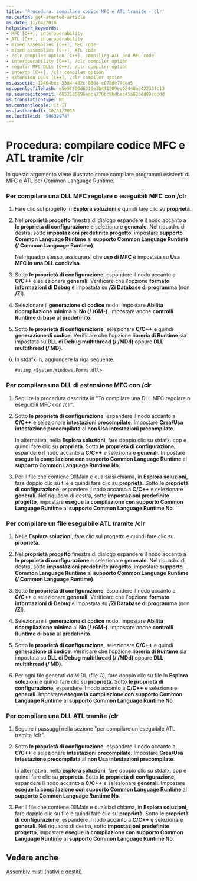 ```yaml
---
title: 'Procedura: compilare codice MFC e ATL tramite - clr'
ms.custom: get-started-article
ms.date: 11/04/2016
helpviewer_keywords:
- MFC [C++], interoperability
- ATL [C++], interoperability
- mixed assemblies [C++], MFC code
- mixed assemblies [C++], ATL code
- /clr compiler option [C++], compiling ATL and MFC code
- interoperability [C++], /clr compiler option
- regular MFC DLLs [C++], /clr compiler option
- interop [C++], /clr compiler option
- extension DLLs [C++], /clr compiler option
ms.assetid: 12464bec-33a4-482c-880a-c078de7f6ea5
ms.openlocfilehash: e5e9f800d6316e3b4f1209ec62440ae42233fc13
ms.sourcegitcommit: 6052185696adca270bc9bdbec45a626dd89cdcdd
ms.translationtype: MT
ms.contentlocale: it-IT
ms.lasthandoff: 10/31/2018
ms.locfileid: "50638074"
---
```

# <a name="how-to-compile-mfc-and-atl-code-by-using-clr"></a>Procedura: compilare codice MFC e ATL tramite /clr

In questo argomento viene illustrato come compilare programmi esistenti di MFC e ATL per Common Language Runtime.

### <a name="to-compile-an-mfc-executable-or-regular-mfc-dll-by-using-clr"></a>Per compilare una DLL MFC regolare o eseguibili MFC con /clr

1. Fare clic sul progetto in **Esplora soluzioni** e quindi fare clic su **proprietà**.

1. Nel **proprietà progetto** finestra di dialogo espandere il nodo accanto a **le proprietà di configurazione** e selezionare **generale**. Nel riquadro di destra, sotto **impostazioni predefinite progetto**, impostare **supporto Common Language Runtime** al **supporto Common Language Runtime (/ Common Language Runtime)**.

   Nel riquadro stesso, assicurarsi che **uso di MFC** è impostata su **Usa MFC in una DLL condivisa**.

1. Sotto **le proprietà di configurazione**, espandere il nodo accanto a **C/C++** e selezionare **generali**. Verificare che l'opzione **formato informazioni di Debug** è impostata su **/Zi Database di programma** (non **/ZI**).

1. Selezionare il **generazione di codice** nodo. Impostare **Abilita ricompilazione minima** al **No (/ /GM-)**. Impostare anche **controlli Runtime di base** al **predefinito**.

1. Sotto **le proprietà di configurazione**, selezionare **C/C++** e quindi **generazione di codice**. Verificare che l'opzione **libreria di Runtime** sia impostata su **DLL di Debug multithread (/ /MDd)** oppure **DLL multithread (/ MD)**.

1. In stdafx. h, aggiungere la riga seguente.

    ```
    #using <System.Windows.Forms.dll>
    ```

### <a name="to-compile-an-mfc-extension-dll-by-using-clr"></a>Per compilare una DLL di estensione MFC con /clr

1. Seguire la procedura descritta in "To compilare una DLL MFC regolare o eseguibili MFC con /clr".

1. Sotto **le proprietà di configurazione**, espandere il nodo accanto a **C/C++** e selezionare **intestazioni precompilate**. Impostare **Crea/Usa intestazione precompilata** al **non Usa intestazioni precompilate**.

   In alternativa, nella **Esplora soluzioni**, fare doppio clic su stdafx. cpp e quindi fare clic su **proprietà**. Sotto **le proprietà di configurazione**, espandere il nodo accanto a **C/C++** e selezionare **generali**. Impostare **esegue la compilazione con supporto Common Language Runtime** al **supporto Common Language Runtime No**.

1. Per il file che contiene DllMain e qualsiasi chiama, in **Esplora soluzioni**, fare doppio clic su file e quindi fare clic su **proprietà**. Sotto **le proprietà di configurazione**, espandere il nodo accanto a **C/C++** e selezionare **generali**. Nel riquadro di destra, sotto **impostazioni predefinite progetto**, impostare **esegue la compilazione con supporto Common Language Runtime** al **supporto Common Language Runtime No**.

### <a name="to-compile-an-atl-executable-by-using-clr"></a>Per compilare un file eseguibile ATL tramite /clr

1. Nelle **Esplora soluzioni**, fare clic sul progetto e quindi fare clic su **proprietà**.

1. Nel **proprietà progetto** finestra di dialogo espandere il nodo accanto a **le proprietà di configurazione** e selezionare **generale**. Nel riquadro di destra, sotto **impostazioni predefinite progetto**, impostare **supporto Common Language Runtime** al **supporto Common Language Runtime (/ Common Language Runtime)**.

1. Sotto **le proprietà di configurazione**, espandere il nodo accanto a **C/C++** e selezionare **generali**. Verificare che l'opzione **formato informazioni di Debug** è impostata su **/Zi Database di programma** (non **/ZI**).

1. Selezionare il **generazione di codice** nodo. Impostare **Abilita ricompilazione minima** al **No (/ /GM-)**. Impostare anche **controlli Runtime di base** al **predefinito**.

1. Sotto **le proprietà di configurazione**, selezionare **C/C++** e quindi **generazione di codice**. Verificare che l'opzione **libreria di Runtime** sia impostata su **DLL di Debug multithread (/ /MDd)** oppure **DLL multithread (/ MD)**.

1. Per ogni file generati da MIDL (file C), fare doppio clic su file in **Esplora soluzioni** e quindi fare clic su **proprietà**. Sotto **le proprietà di configurazione**, espandere il nodo accanto a **C/C++** e selezionare **generali**. Impostare **esegue la compilazione con supporto Common Language Runtime** al **supporto Common Language Runtime No**.

### <a name="to-compile-an-atl-dll-by-using-clr"></a>Per compilare una DLL ATL tramite /clr

1. Seguire i passaggi nella sezione "per compilare un eseguibile ATL tramite /clr".

1. Sotto **le proprietà di configurazione**, espandere il nodo accanto a **C/C++** e selezionare **intestazioni precompilate**. Impostare **Crea/Usa intestazione precompilata** al **non Usa intestazioni precompilate**.

   In alternativa, nella **Esplora soluzioni**, fare doppio clic su stdafx. cpp e quindi fare clic su **proprietà**. Sotto **le proprietà di configurazione**, espandere il nodo accanto a **C/C++** e selezionare **generali**. Impostare **esegue la compilazione con supporto Common Language Runtime** al **supporto Common Language Runtime No**.

1. Per il file che contiene DllMain e qualsiasi chiama, in **Esplora soluzioni**, fare doppio clic su file e quindi fare clic su **proprietà**. Sotto **le proprietà di configurazione**, espandere il nodo accanto a **C/C++** e selezionare **generali**. Nel riquadro di destra, sotto **impostazioni predefinite progetto**, impostare **esegue la compilazione con supporto Common Language Runtime** al **supporto Common Language Runtime No**.

## <a name="see-also"></a>Vedere anche

[Assembly misti (nativi e gestiti)](../dotnet/mixed-native-and-managed-assemblies.md)